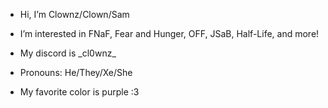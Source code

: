 - Hi, I’m Clownz/Clown/Sam
- I’m interested in FNaF, Fear and Hunger, OFF, JSaB, Half-Life, and more!
  
  
- My discord is \_cl0wnz_
- Pronouns: He/They/Xe/She
- My favorite color is purple :3

<!---
cl0wnz913/cl0wnz913 is a ✨ special ✨ repository because its `README.md` (this file) appears on your GitHub profile.
You can click the Preview link to take a look at your changes.
--->
